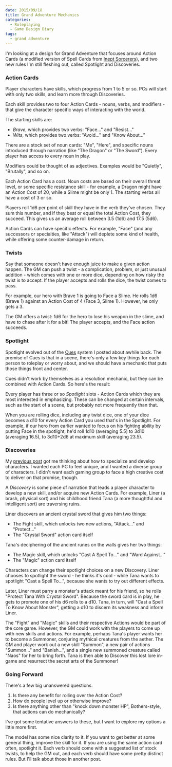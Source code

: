 ```yaml
---
date: 2015/09/18
title: Grand Adventure Mechanics
categories:
  - Roleplaying
  - Game Design Diary
tags:
  - grand adventure
---
```


I'm looking at a design for Grand Adventure that focuses around
Action Cards (a modified version of Spell Cards from [Inept Sorcerers]),
and two new rules I'm still fleshing out, called Spotlight
and Discoveries.

<!-- more -->

### Action Cards

Player characters have skills, which progress from 1 to 5 or so.
PCs will start with only two skills, and learn more through Discoveries.

Each skill provides two to four Action Cards - nouns, verbs, and modifiers -
that give the character specific ways of interacting with the world.

The starting skills are:

* *Brave*, which provides two verbs: "Face..." and "Resist..."
* *Wits*, which provides two verbs: "Avoid..." and "Know About..."

There are a stock set of noun cards: "Me", "Here", and specific
nouns introduced through narration (like "The Dragon" or "The Sword").
Every player has access to every noun in play.

Modifiers could be thought of as adjectives. Examples would be
"Quietly", "Brutally", and so on.

Each Action Card has a cost. Noun costs are based on their overall threat
level, or some specific resistance skill - for example, a Dragon might
have an Action Cost of 20, while a Slime might be only 1.
The starting verbs all have a cost of 3 or so.

Players roll 1d6 per point of skill they have in the verb they've chosen.
They sum this number, and if they beat or equal the total Action Cost,
they succeed. This gives us an average roll between 3.5 (1d6) and
17.5 (5d6).

Action Cards can have specific effects.
For example, "Face" (and any successors or specialties, like "Attack")
will deplete some kind of health, while offering some counter-damage
in return.

### Twists

Say that someone doesn't have enough juice to make a given action
happen. The GM can push a twist - a complication, problem, or just
unusual addition - which comes with one or more dice, depending on
how risky the twist is to accept. If the player accepts and rolls
the dice, the twist comes to pass.

For example, our hero with Brave 1 is going to Face a Slime. He rolls
1d6 (Brave 1) against an Action Cost of 4 (Face 3, Slime 1). However,
he only gets a 3.

The GM offers a twist: 1d6 for the hero to lose his weapon in the slime,
and have to chase after it for a bit! The player accepts, and the Face
action succeeds.

### Spotlight

Spotlight evolved out of the [Cues] system I posted about awhile back.
The premise of Cues is that in a scene, there's only a few key things
for each person to roleplay or worry about, and we should have a mechanic
that puts those things front and center.

Cues didn't work by themselves as a resolution mechanic, but they can
be combined with Action Cards. So here's the result:

Every player has three or so *Spotlight* slots - Action Cards which they are
most interested in emphasizing. These can be changed at certain
intervals, such as the start of a scene, but probably not more frequently
than that.

When you are rolling dice, including any twist dice, one of your dice becomes
a d10 for every Action Card you used that's in the Spotlight.
For example, if our hero from earlier wanted to focus on his fighting ability
by putting Face in the spotlight, he'd roll 1d10 (averaging 5.5)
to 3d10 (averaging 16.5), to 3d10+2d6 at maximum skill (averaging 23.5).

### Discoveries

My [previous post](/2015/08/22/grand-adventure/) got me thinking
about how to specialize and develop characters.
I wanted each PC to feel unique, and I wanted a diverse group of characters.
I didn't want each gaming group to face a high creative cost to deliver
on that promise, though.

A *Discovery* is some piece of narration that leads a player character
to develop a new skill, and/or acquire new Action Cards.
For example, Liner (a brash, physical sort) and his childhood friend
Tana (a more thoughtful and intelligent sort) are traversing ruins.

Liner discovers an ancient crystal sword that gives him two things:

* The Fight skill, which unlocks two new actions, "Attack..." and "Protect..."
* The "Crystal Sword" action card itself

Tana's deciphering of the ancient runes on the walls gives her two things:

* The Magic skill, which unlocks "Cast A Spell To..." and "Ward Against..."
* The "Magic" action card itself

Characters can change their spotlight choices on a new Discovery.
Liner chooses to spotlight the sword - he thinks it's cool - while
Tana wants to spotlight "Cast a Spell To...", because she wants to
try out different effects.

Later, Liner must parry a monster's attack meant for his friend, so he rolls
"Protect Tana With Crystal Sword". Because the sword card is in play,
he gets to promote one of his d6 rolls to a d10. Tana, in turn,
will "Cast a Spell To Know About Monster", getting a d10 to
discern its weakness and inform Liner.

The "Fight" and "Magic" skills and their respective Actions would be
part of the core game. However, the GM could work with the players
to come up with new skills and actions. For example, perhaps Tana's player
wants her to become a Summoner, conjuring mythical creatures from the aether.
The GM and player work out a new skill "Summon", a new pair of
actions "Summon..." and "Banish...", and a single new summoned
creature called "Naos" for her to bring forth. Tana is then
able to Discover this lost lore in-game and resurrect the secret
arts of the Summoner!

### Going Forward

There's a few big unanswered questions.

1. Is there any benefit for rolling over the Action Cost?
2. How do people level up or otherwise improve?
3. Is there anything other than "knock down monster HP", Bothers-style, that actions can do mechanically?

I've got some tentative answers to these, but I want to explore my
options a little more first.

The model has some nice clarity to it.
If you want to get better at some general thing, improve the skill for it.
If you are using the same action card often, spotlight it.
Each verb should come with a suggested list of stock twists,
to help the GM out, and each verb should have some pretty
distinct rules. But I'll talk about those in another post.

[Cues]: /2015/07/06/cues/
[Inept Sorcerers]: http://peppermile.com/inept-sorcerers.html
